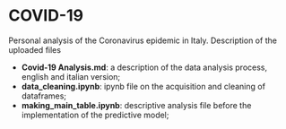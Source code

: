 # COVID-19
Personal analysis of the Coronavirus epidemic in Italy. Description of the uploaded files
* <b>Covid-19 Analysis.md</b>: a description of the data analysis process, english and italian version;
* <b>data_cleaning.ipynb</b>: ipynb file on the acquisition and cleaning of dataframes;
* <b>making_main_table.ipynb</b>: descriptive analysis file before the implementation of the predictive model;
